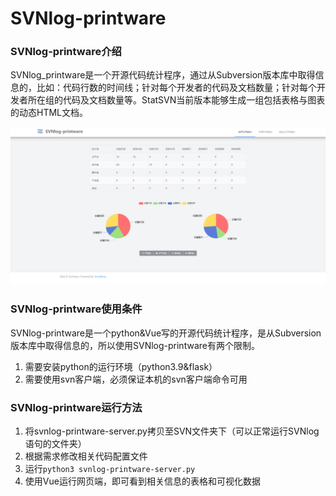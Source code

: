 # SVNlog-printware

### SVNlog-printware介绍

SVNlog_printware是一个开源代码统计程序，通过从Subversion版本库中取得信息的，比如：代码行数的时间线；针对每个开发者的代码及文档数量；针对每个开发者所在组的代码及文档数量等。StatSVN当前版本能够生成一组包括表格与图表的动态HTML文档。

![mainPage](https://github.com/TonyWang972/SVNlog-printware/blob/main/pic/mainPage.png)

### SVNlog-printware使用条件

SVNlog-printware是一个python&Vue写的开源代码统计程序，是从Subversion版本库中取得信息的，所以使用SVNlog-printware有两个限制。

1. 需要安装python的运行环境（python3.9&flask）  
2. 需要使用svn客户端，必须保证本机的svn客户端命令可用

### SVNlog-printware运行方法

1. 将svnlog-printware-server.py拷贝至SVN文件夹下（可以正常运行SVNlog语句的文件夹）
2. 根据需求修改相关代码配置文件
3. 运行`python3 svnlog-printware-server.py `
4. 使用Vue运行网页端，即可看到相关信息的表格和可视化数据





